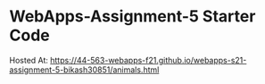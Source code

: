 # WebApps-Assignment-5 Starter Code
Hosted At: https://44-563-webapps-f21.github.io/webapps-s21-assignment-5-bikash30851/animals.html